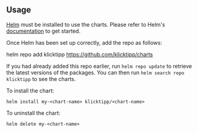 ## Usage

[Helm](https://helm.sh) must be installed to use the charts.  Please refer to
Helm's [documentation](https://helm.sh/docs) to get started.

Once Helm has been set up correctly, add the repo as follows:

  helm repo add klicktipp https://github.com/klicktipp/charts

If you had already added this repo earlier, run `helm repo update` to retrieve
the latest versions of the packages.  You can then run `helm search repo
klicktipp` to see the charts.

To install the <chart-name> chart:

    helm install my-<chart-name> klicktipp/<chart-name>

To uninstall the chart:

    helm delete my-<chart-name>
